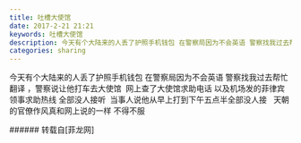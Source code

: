```yaml
---
title: 吐槽大使馆
date: 2017-2-21 21:21
keywords: 吐槽大使馆
description: 今天有个大陆来的人丢了护照手机钱包 在警察局因为不会英语 警察找我过去帮忙翻译 ，警察说让他打车去大使馆  网上查了大使馆求助电话 以及机场发的菲律宾领事求助热线 全部没人接听  当事人说他从早上打到下午五点半全部没人接   天朝的官僚作风真和网上说的一样 不得不服
categories: sharing
---
```

<td class="t_f" id="postmessage_561971">

今天有个大陆来的人丢了护照手机钱包 在警察局因为不会英语 警察找我过去帮忙翻译 ，警察说让他打车去大使馆  网上查了大使馆求助电话 以及机场发的菲律宾领事求助热线 全部没人接听  当事人说他从早上打到下午五点半全部没人接  <img alt="" border="0" class="zoom" data-cf-modified-9d11f2f5212e4de29c4955da-="" file="http://www.flw.ph//mobcent//app/data/phiz/default/25.png" id="aimg_l5EKs" lazyloadthumb="1" onclick="" onmouseover="" src="http://www.flw.ph//mobcent//app/data/phiz/default/25.png"/> 天朝的官僚作风真和网上说的一样 不得不服<br/>
</td>
###### 转载自[菲龙网]
